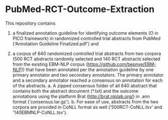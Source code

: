 # PubMed-RCT-Outcome-Extraction
This repository contains 

1. a finalized annotation guideline for identifying outcome elements (O in PICO framework) in randomized controlled trial abstracts from PubMed ('Annotation Guideline Finalized.pdf') and 

2. a corpus of 640 randomized controlled trial abstracts from two corpora (500 RCT abstracts randomly selected and 140 RCT abstracts selected from the existing EBM-NLP corpus (https://github.com/bepnye/EBM-NLP)) that have been annotated per the annotation guideline by one primary annotator and two secondary annotators. The primary annotator and a secondary annotator reached a consensus on annotation for each of the abstracts. 
  a. A zipped consensus folder of all 640 abstract that contains both the abstract document (*.txt) and the    outcome annotations using the platform Brat (http://brat.nlplab.org/) in .ann format ('consensus.tar.gz').
  b. For ease of use, abstracts from the two corpora are provided in CoNLL format as well ('500RCT-CoNLL.tsv'   and '140EBMNLP-CoNLL.tsv').